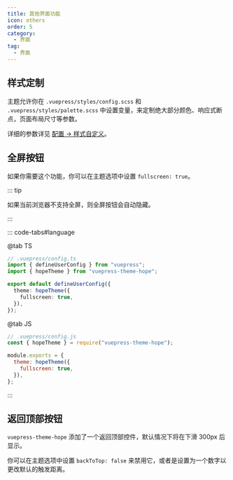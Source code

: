 ```yaml
---
title: 其他界面功能
icon: others
order: 5
category:
  - 界面
tag:
  - 界面
---
```


## 样式定制

主题允许你在 `.vuepress/styles/config.scss` 和 `.vuepress/styles/palette.scss` 中设置变量，来定制绝大部分颜色、响应式断点，页面布局尺寸等参数。

详细的参数详见 [配置 → 样式自定义](../../config/style.md)。

## 全屏按钮

如果你需要这个功能，你可以在主题选项中设置 `fullscreen: true`。

::: tip

如果当前浏览器不支持全屏，则全屏按钮会自动隐藏。

:::

::: code-tabs#language

@tab TS

```ts
// .vuepress/config.ts
import { defineUserConfig } from "vuepress";
import { hopeTheme } from "vuepress-theme-hope";

export default defineUserConfig({
  theme: hopeTheme({
    fullscreen: true,
  }),
});
```

@tab JS

```js {7}
// .vuepress/config.js
const { hopeTheme } = require("vuepress-theme-hope");

module.exports = {
  theme: hopeTheme({
    fullscreen: true,
  }),
};
```

:::

## 返回顶部按钮

`vuepress-theme-hope` 添加了一个返回顶部控件，默认情况下将在下滑 300px 后显示。

你可以在主题选项中设置 `backToTop: false` 来禁用它，或者是设置为一个数字以更改默认的触发距离。
